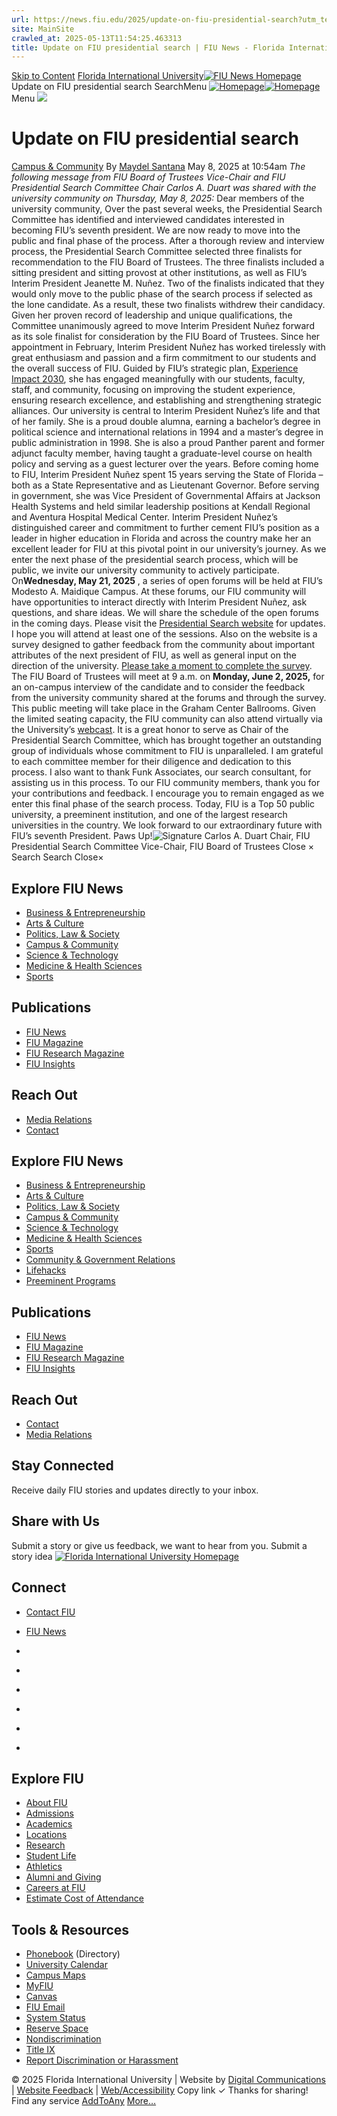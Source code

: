 ```yaml
---
url: https://news.fiu.edu/2025/update-on-fiu-presidential-search?utm_term=homepage
site: MainSite
crawled_at: 2025-05-13T11:54:25.463313
title: Update on FIU presidential search | FIU News - Florida International University
---
```


[Skip to Content](https://news.fiu.edu/2025/update-on-fiu-presidential-search?utm_term=homepage#main)
[Florida International University](https://www.fiu.edu/)[![FIU News Homepage](https://news.fiu.edu/_assets/images/fiu-news-logo.png)](https://news.fiu.edu/index)
Update on FIU presidential search
SearchMenu
[![Homepage](https://news.fiu.edu/_assets/images/fiu-news-logo.png)![Homepage](https://news.fiu.edu/_assets/images/fiu-news-logo-mobile.png)](https://news.fiu.edu/index)
Menu
![](https://res.cloudinary.com/digicomm/image/upload/t_full-banner-large/news-magazine/2025/_assets/seal-on-gold.jpg)
# Update on FIU presidential search
[Campus & Community](https://news.fiu.edu/campus-and-community/index)
By [Maydel Santana](https://news.fiu.edu/author/maydel-santana)
May 8, 2025 at 10:54am
[](https://www.addtoany.com/share#url=https%3A%2F%2Fnews.fiu.edu%2F2025%2Fupdate-on-fiu-presidential-search%3Futm_term%3Dhomepage&title=Update%20on%20FIU%20presidential%20search%20%7C%20FIU%20News%20-%20Florida%20International%20University)
_The following message from FIU Board of Trustees Vice-Chair and FIU Presidential Search Committee Chair Carlos A. Duart was shared with the university community on Thursday, May 8, 2025:_
Dear members of the university community, Over the past several weeks, the Presidential Search Committee has identified and interviewed candidates interested in becoming FIU’s seventh president. We are now ready to move into the public and final phase of the process. After a thorough review and interview process, the Presidential Search Committee selected three finalists for recommendation to the FIU Board of Trustees. The three finalists included a sitting president and sitting provost at other institutions, as well as FIU’s Interim President Jeanette M. Nuñez. Two of the finalists indicated that they would only move to the public phase of the search process if selected as the lone candidate. As a result, these two finalists withdrew their candidacy. Given her proven record of leadership and unique qualifications, the Committee unanimously agreed to move Interim President Nuñez forward as its sole finalist for consideration by the FIU Board of Trustees. Since her appointment in February, Interim President Nuñez has worked tirelessly with great enthusiasm and passion and a firm commitment to our students and the overall success of FIU. Guided by FIU’s strategic plan, [Experience Impact 2030](https://provost.fiu.edu/strategicplan/), she has engaged meaningfully with our students, faculty, staff, and community, focusing on improving the student experience, ensuring research excellence, and establishing and strengthening strategic alliances. Our university is central to Interim President Nuñez’s life and that of her family. She is a proud double alumna, earning a bachelor’s degree in political science and international relations in 1994 and a master’s degree in public administration in 1998. She is also a proud Panther parent and former adjunct faculty member, having taught a graduate-level course on health policy and serving as a guest lecturer over the years. Before coming home to FIU, Interim President Nuñez spent 15 years serving the State of Florida – both as a State Representative and as Lieutenant Governor. Before serving in government, she was Vice President of Governmental Affairs at Jackson Health Systems and held similar leadership positions at Kendall Regional and Aventura Hospital Medical Center. Interim President Nuñez’s distinguished career and commitment to further cement FIU’s position as a leader in higher education in Florida and across the country make her an excellent leader for FIU at this pivotal point in our university’s journey. As we enter the next phase of the presidential search process, which will be public, we invite our university community to actively participate. On**Wednesday, May 21, 2025** , a series of open forums will be held at FIU’s Modesto A. Maidique Campus. At these forums, our FIU community will have opportunities to interact directly with Interim President Nuñez, ask questions, and share ideas. We will share the schedule of the open forums in the coming days. Please visit the [Presidential Search website](https://trustees.fiu.edu/presidential-search/) for updates. I hope you will attend at least one of the sessions. Also on the website is a survey designed to gather feedback from the community about important attributes of the next president of FIU, as well as general input on the direction of the university. [Please take a moment to complete the survey](https://webforms.fiu.edu/view.php?id=5253976). The FIU Board of Trustees will meet at 9 a.m. on **Monday, June 2, 2025,** for an on-campus interview of the candidate and to consider the feedback from the university community shared at the forums and through the survey. This public meeting will take place in the Graham Center Ballrooms. Given the limited seating capacity, the FIU community can also attend virtually via the University’s [webcast](https://webcast.fiu.edu/). It is a great honor to serve as Chair of the Presidential Search Committee, which has brought together an outstanding group of individuals whose commitment to FIU is unparalleled. I am grateful to each committee member for their diligence and dedication to this process. I also want to thank Funk Associates, our search consultant, for assisting us in this process. To our FIU community members, thank you for your contributions and feedback. I encourage you to remain engaged as we enter this final phase of the search process. Today, FIU is a Top 50 public university, a preeminent institution, and one of the largest research universities in the country. We look forward to our extraordinary future with FIU’s seventh President. Paws Up!![Signature](https://news.fiu.edu/2025/_assets/signature.jpg) Carlos A. Duart Chair, FIU Presidential Search Committee Vice-Chair, FIU Board of Trustees
Close ×
Search
Search
Close×
## Explore FIU News
  * [Business & Entrepreneurship](https://news.fiu.edu/business-and-entrepreneurship/index)
  * [Arts & Culture](https://news.fiu.edu/arts-and-culture/index)
  * [Politics, Law & Society ](https://news.fiu.edu/politics-law-and-society/index)
  * [Campus & Community](https://news.fiu.edu/campus-and-community/index)
  * [Science & Technology](https://news.fiu.edu/science-and-technology/index)
  * [Medicine & Health Sciences](https://news.fiu.edu/medicine-and-health-sciences/index)
  * [Sports](https://news.fiu.edu/sports/index)


## Publications
  * [FIU News](https://news.fiu.edu/index)
  * [FIU Magazine](https://news.fiu.edu/magazine/index)
  * [FIU Research Magazine](https://news.fiu.edu/research-magazine/index)
  * [FIU Insights](https://news.fiu.edu/insights/)


## Reach Out
  * [Media Relations](https://news.fiu.edu/about/media-relations)
  * [Contact](https://news.fiu.edu/about/contact)


## Explore FIU News
  * [Business & Entrepreneurship](https://news.fiu.edu/business-and-entrepreneurship/index)
  * [Arts & Culture](https://news.fiu.edu/arts-and-culture/index)
  * [Politics, Law & Society](https://news.fiu.edu/politics-law-and-society/index)
  * [Campus & Community](https://news.fiu.edu/campus-and-community/index)
  * [Science & Technology](https://news.fiu.edu/science-and-technology/index)
  * [Medicine & Health Sciences](https://news.fiu.edu/medicine-and-health-sciences/index)
  * [Sports](https://news.fiu.edu/sports/index)
  * [Community & Government Relations](https://news.fiu.edu/community-and-government-relations/index)
  * [Lifehacks](https://news.fiu.edu/lifehacks/index)
  * [Preeminent Programs](https://news.fiu.edu/preeminent-programs/index)


## Publications
  * [FIU News](https://news.fiu.edu/index)
  * [FIU Magazine](https://news.fiu.edu/magazine/index)
  * [FIU Research Magazine](https://news.fiu.edu/research-magazine/index)
  * [FIU Insights](https://news.fiu.edu/insights/index.html)


## Reach Out
  * [Contact](https://news.fiu.edu/about/contact)
  * [Media Relations](https://news.fiu.edu/about/media-relations)


## Stay Connected
Receive daily FIU stories and updates directly to your inbox.
## Share with Us
Submit a story or give us feedback, we want to hear from you.
Submit a story idea
[ ![Florida International University Homepage](https://digicdn.fiu.edu/core/_assets/images/footer-logo.svg) ](https://www.fiu.edu/)
## Connect
  * [Contact FIU](https://www.fiu.edu/about/contact-us/index.html)
  * [FIU News](https://news.fiu.edu/)


  * [](https://www.instagram.com/fiuinstagram/)
  * [](https://www.linkedin.com/school/florida-international-university/)
  * [](https://www.facebook.com/floridainternational)
  * [](https://twitter.com/fiu)
  * [](https://www.youtube.com/user/FloridaInternational)
  * [](https://flickr.com/photos/fiu)


## Explore FIU
  * [About FIU](https://www.fiu.edu/about/index.html)
  * [Admissions](https://www.fiu.edu/admissions/index.html)
  * [Academics](https://www.fiu.edu/academics/index.html)
  * [Locations](https://www.fiu.edu/locations/index.html)
  * [Research](https://www.fiu.edu/research/index.html)
  * [Student Life](https://www.fiu.edu/student-life/index.html)
  * [Athletics](https://www.fiu.edu/athletics/index.html)
  * [Alumni and Giving](https://www.fiu.edu/alumni-and-giving/index.html)
  * [Careers at FIU](https://hr.fiu.edu/careers/)
  * [Estimate Cost of Attendance](https://onestop.fiu.edu/finances/estimate-your-costs/)


## Tools & Resources
  * [Phonebook](https://phonebook.fiu.edu) (Directory)
  * [University Calendar](https://calendar.fiu.edu/)
  * [Campus Maps](https://campusmaps.fiu.edu/)
  * [MyFIU](https://my.fiu.edu/)
  * [Canvas](https://canvas.fiu.edu)
  * [FIU Email](http://mail.fiu.edu/)
  * [System Status](https://fiu.service-now.com/sp?id=services_status)
  * [Reserve Space](https://centralreservations.fiu.edu/)
  * [Nondiscrimination](https://ace.fiu.edu/civil-rights/harassment-and-discrimination/)
  * [Title IX](https://ace.fiu.edu/title-ix/)
  * [Report Discrimination or Harassment](https://report.fiu.edu/)


© 2025 Florida International University  | Website by [Digital Communications](https://stratcomm.fiu.edu/digital-print/websites/) | [Website Feedback](https://webforms.fiu.edu/view.php?id=370774) | [Web/Accessibility](https://accessibility.fiu.edu/)
Copy link
✓
Thanks for sharing!
Find any service
[AddToAny](https://www.addtoany.com "Share Buttons")
[More…](https://news.fiu.edu/2025/update-on-fiu-presidential-search?utm_term=homepage#addtoany "Show all")

